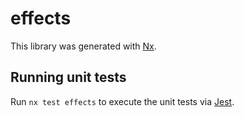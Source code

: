 # effects

This library was generated with [Nx](https://nx.dev).

## Running unit tests

Run `nx test effects` to execute the unit tests via [Jest](https://jestjs.io).
